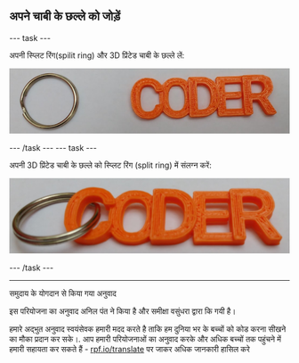 ## अपने चाबी के छल्ले को जोड़ें

--- task ---

अपनी स्प्लिट रिंग(spilit ring) और 3D प्रिंटेड चाबी के छल्ले लें:

![स्क्रीनशॉट](images/coder-splitring-keyring.png)

--- /task --- --- task ---

अपनी 3D प्रिंटेड चाबी के छल्ले को स्प्लिट रिंग (split ring) में संलग्न करें:

![स्क्रीनशॉट](images/coder-keyring.png)

--- /task ---	


***
समुदाय के योगदान से किया गया अनुवाद

इस परियोजना का अनुवाद अनिल पंत ने किया है और समीक्षा वसुंधरा द्वारा कि गयी  है।

हमारे अद्भुत अनुवाद स्वयंसेवक हमारी मदद करते है ताकि हम दुनिया भर के बच्चों को कोड करना सीखने का मौका प्रदान कर सके।. आप हमारी परियोजनाओं का अनुवाद करके और अधिक बच्चों तक पहुंचने में हमारी सहायता कर सकते हैं - [rpf.io/translate](https://rpf.io/translate) पर जाकर अधिक जानकारी हासिल करे
